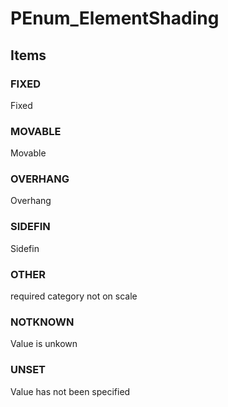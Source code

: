 # PEnum_ElementShading
<!-- end of short definition -->

## Items

### FIXED
Fixed

### MOVABLE
Movable

### OVERHANG
Overhang

### SIDEFIN
Sidefin

### OTHER
required category not on scale

### NOTKNOWN
Value is unkown

### UNSET
Value has not been specified
